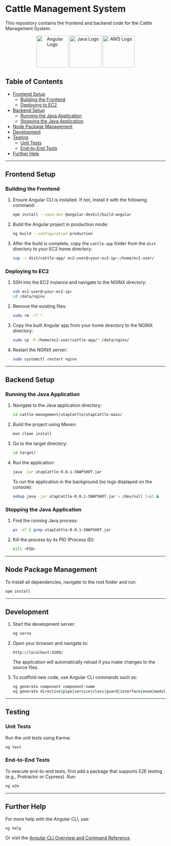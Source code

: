 # Cattle Management System

This repository contains the frontend and backend code for the Cattle Management System.

<p align="center">
  <img src="https://angular.io/assets/images/logos/angular/angular.svg" alt="Angular Logo" width="100">
  <img src="https://www.oracle.com/a/ocom/img/cb71-java-logo.png" alt="Java Logo" width="100">
  <img src="https://upload.wikimedia.org/wikipedia/commons/thumb/9/93/Amazon_Web_Services_Logo.svg/2560px-Amazon_Web_Services_Logo.svg.png" alt="AWS Logo" width="100">
</p>

## Table of Contents
- [Frontend Setup](#frontend-setup)
  - [Building the Frontend](#building-the-frontend)
  - [Deploying to EC2](#deploying-to-ec2)
- [Backend Setup](#backend-setup)
  - [Running the Java Application](#running-the-java-application)
  - [Stopping the Java Application](#stopping-the-java-application)
- [Node Package Management](#node-package-management)
- [Development](#development)
- [Testing](#testing)
  - [Unit Tests](#unit-tests)
  - [End-to-End Tests](#end-to-end-tests)
- [Further Help](#further-help)

---

## Frontend Setup

### Building the Frontend
1. Ensure Angular CLI is installed. If not, install it with the following command:
   ```bash
   npm install --save-dev @angular-devkit/build-angular
   ```
2. Build the Angular project in production mode:
   ```bash
   ng build --configuration production
   ```
3. After the build is complete, copy the `cattle-app` folder from the `dist` directory to your EC2 home directory:
   ```bash
   scp -r dist/cattle-app/ ec2-user@<your-ec2-ip>:/home/ec2-user/
   ```

### Deploying to EC2
1. SSH into the EC2 instance and navigate to the NGINX directory:
   ```bash
   ssh ec2-user@<your-ec2-ip>
   cd /data/nginx
   ```
2. Remove the existing files:
   ```bash
   sudo rm -rf *
   ```
3. Copy the built Angular app from your home directory to the NGINX directory:
   ```bash
   sudo cp -R /home/ec2-user/cattle-app/* /data/nginx/
   ```
4. Restart the NGINX server:
   ```bash
   sudo systemctl restart nginx
   ```

---

## Backend Setup

### Running the Java Application
1. Navigate to the Java application directory:
   ```bash
   cd cattle-management/utapCattle/utapCattle-main/
   ```
2. Build the project using Maven:
   ```bash
   mvn clean install
   ```
3. Go to the target directory:
   ```bash
   cd target/
   ```
4. Run the application:
   ```bash
   java -jar utapCattle-0.0.1-SNAPSHOT.jar
   ```
   To run the application in the background (no logs displayed on the console):
   ```bash
   nohup java -jar utapCattle-0.0.1-SNAPSHOT.jar > /dev/null 2>&1 &
   ```

### Stopping the Java Application
1. Find the running Java process:
   ```bash
   ps -ef | grep utapCattle-0.0.1-SNAPSHOT.jar
   ```
2. Kill the process by its PID (Process ID):
   ```bash
   kill <PID>
   ```

---

## Node Package Management

To install all dependencies, navigate to the root folder and run:
```bash
npm install
```

---

## Development

1. Start the development server:
   ```bash
   ng serve
   ```
2. Open your browser and navigate to:
   ```
   http://localhost:4200/
   ```
   The application will automatically reload if you make changes to the source files.

3. To scaffold new code, use Angular CLI commands such as:
   ```bash
   ng generate component component-name
   ng generate directive|pipe|service|class|guard|interface|enum|module
   ```

---

## Testing

### Unit Tests
Run the unit tests using Karma:
```bash
ng test
```

### End-to-End Tests
To execute end-to-end tests, first add a package that supports E2E testing (e.g., Protractor or Cypress). Run:
```bash
ng e2e
```

---

## Further Help

For more help with the Angular CLI, use:
```bash
ng help
```
Or visit the [Angular CLI Overview and Command Reference](https://angular.io/cli).
